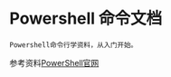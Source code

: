 # Powershell 命令文档


```
Powershell命令行学资料，从入门开始。
```
参考资料[PowerShell官网](!https://www.pstips.net/powershell-online-tutorials)